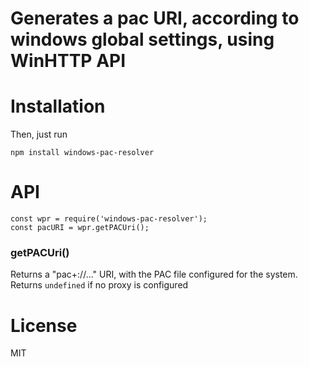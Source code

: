 Generates a pac URI, according to windows global settings, using WinHTTP API
===============================

Installation
============

Then, just run

	npm install windows-pac-resolver

API
===

	const wpr = require('windows-pac-resolver');
	const pacURI = wpr.getPACUri();

### getPACUri()
Returns a "pac+<protoco>://..." URI, with the PAC file configured for the system. Returns `undefined` if no proxy is configured 

License
=======

MIT
